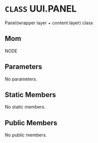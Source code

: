 # `CLASS` UUI.PANEL
Panel(wrapper layer + content layer) class

## Mom
NODE

## Parameters
No parameters.

## Static Members
No static members.

## Public Members
No public members.

